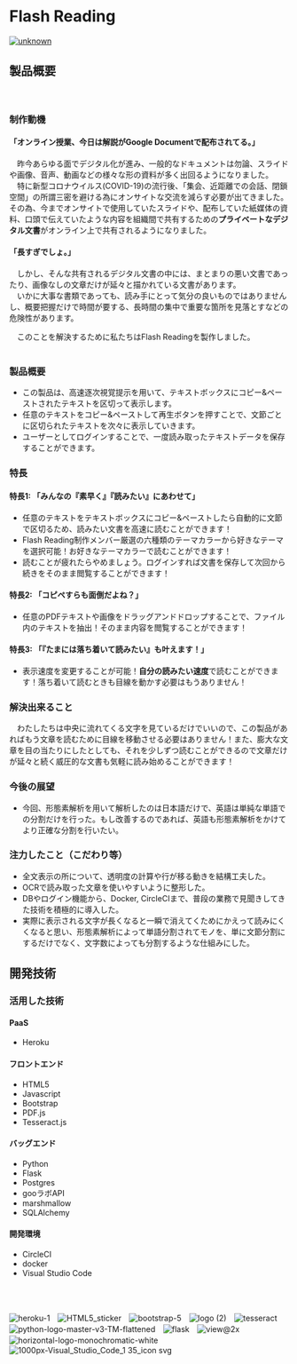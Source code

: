 # Flash Reading

[![unknown](https://user-images.githubusercontent.com/61216147/97867819-e6ff9c80-1d51-11eb-8c5d-4e82e9e47f44.png)](https://flash-reading.herokuapp.com/)

## 製品概要
　
### 制作動機
#### 「オンライン授業、今日は解説がGoogle Documentで配布されてる。」<br>

　昨今あらゆる面でデジタル化が進み、一般的なドキュメントは勿論、スライドや画像、音声、動画などの様々な形の資料が多く出回るようになりました。<br>
　特に新型コロナウイルス(COVID-19)の流行後、「集会、近距離での会話、閉鎖空間」の所謂三密を避ける為にオンサイトな交流を減らす必要が出てきました。
その為、今までオンサイトで使用していたスライドや、配布していた紙媒体の資料、口頭で伝えていたような内容を組織間で共有するための**プライベートなデジタル文書**がオンライン上で共有されるようになりました。

#### 「長すぎでしょ。」

　しかし、そんな共有されるデジタル文書の中には、まとまりの悪い文書であったり、画像なしの文章だけが延々と描かれている文書があります。<br>
　いかに大事な書類であっても、読み手にとって気分の良いものではありませんし、概要把握だけで時間が要する、長時間の集中で重要な箇所を見落とすなどの危険性があります。<br>

　このことを解決するために私たちはFlash Readingを製作しました。<br><br>

### 製品概要
* この製品は、高速逐次視覚提示を用いて、テキストボックスにコピー&ペーストされたテキストを区切って表示します。
* 任意のテキストをコピー&ペーストして再生ボタンを押すことで、文節ごとに区切られたテキストを次々に表示していきます。
* ユーザーとしてログインすることで、一度読み取ったテキストデータを保存することができます。

### 特長
#### 特長1: 「みんなの『素早く』『読みたい』にあわせて」
* 任意のテキストをテキストボックスにコピー&ペーストしたら自動的に文節で区切るため、読みたい文書を高速に読むことができます！
* Flash Reading制作メンバー厳選の六種類のテーマカラーから好きなテーマを選択可能！お好きなテーマカラーで読むことができます！
* 読むことが疲れたらやめましょう。ログインすれば文書を保存して次回から続きをそのまま閲覧することができます！

#### 特長2: 「コピペすらも面倒だよね？」
* 任意のPDFテキストや画像をドラッグアンドドロップすることで、ファイル内のテキストを抽出！そのまま内容を閲覧することができます！

#### 特長3: 「『たまには落ち着いて読みたい』も叶えます！」
* 表示速度を変更することが可能！**自分の読みたい速度**で読むことができます！落ち着いて読むときも目線を動かす必要はもうありません！

### 解決出来ること
　わたしたちは中央に流れてくる文字を見ているだけでいいので、この製品があればもう文章を読むために目線を移動させる必要はありません！また、膨大な文章を目の当たりにしたとしても、それを少しずつ読むことができるので文章だけが延々と続く威圧的な文書も気軽に読み始めることができます！

### 今後の展望
* 今回、形態素解析を用いて解析したのは日本語だけで、英語は単純な単語での分割だけを行った。もし改善するのであれば、英語も形態素解析をかけてより正確な分割を行いたい。


### 注力したこと（こだわり等）
* 全文表示の所について、透明度の計算や行が移る動きを結構工夫した。
* OCRで読み取った文章を使いやすいように整形した。
* DBやログイン機能から、Docker, CircleCIまで、普段の業務で見聞きしてきた技術を積極的に導入した。
* 実際に表示される文字が長くなると一瞬で消えてくためにかえって読みにくくなると思い、形態素解析によって単語分割されてモノを、単に文節分割にするだけでなく、文字数によっても分割するような仕組みにした。

## 開発技術
### 活用した技術
#### PaaS
* Heroku

#### フロントエンド
* HTML5
* Javascript
* Bootstrap
* PDF.js
* Tesseract.js

#### バッグエンド
* Python
* Flask
* Postgres
* gooラボAPI
* marshmallow
* SQLAlchemy

#### 開発環境
* CircleCI
* docker
* Visual Studio Code
  
<br/><br/>
  
![heroku-1](https://user-images.githubusercontent.com/61216147/98361141-56d19800-206e-11eb-8f25-d07c4b8e5a44.png)　![HTML5_sticker](https://user-images.githubusercontent.com/61216147/98361309-a31cd800-206e-11eb-9434-e019c24410fb.png)　![bootstrap-5](https://user-images.githubusercontent.com/61216147/98361380-c6e01e00-206e-11eb-8348-48618d8ecc22.png)　![logo (2)](https://user-images.githubusercontent.com/61216147/98361500-fc850700-206e-11eb-9097-e02718f889d1.png)　![tesseract](https://user-images.githubusercontent.com/61216147/98361582-25a59780-206f-11eb-9a1b-d736e882439a.png)　![python-logo-master-v3-TM-flattened](https://user-images.githubusercontent.com/61216147/98361666-4bcb3780-206f-11eb-8fb3-2674d02af3a9.png)　![flask](https://user-images.githubusercontent.com/61216147/98361764-7fa65d00-206f-11eb-89bd-811705a32333.png)　![view@2x](https://user-images.githubusercontent.com/61216147/98361867-a6649380-206f-11eb-9f1b-7210ba80b12a.png)　![horizontal-logo-monochromatic-white](https://user-images.githubusercontent.com/61216147/98361929-c005db00-206f-11eb-8eef-c70417548671.png)　![1000px-Visual_Studio_Code_1 35_icon svg](https://user-images.githubusercontent.com/61216147/98362067-f5aac400-206f-11eb-967a-2093bb122068.png)
